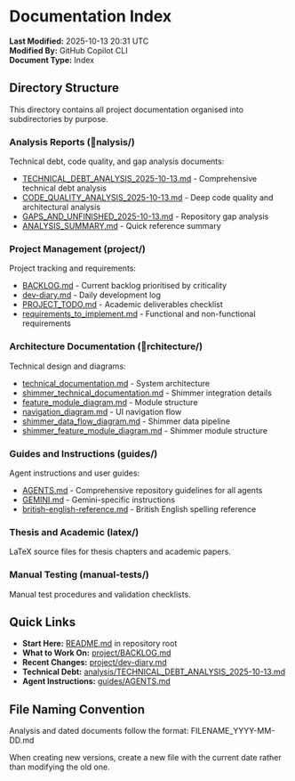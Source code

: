 # Documentation Index

**Last Modified:** 2025-10-13 20:31 UTC  
**Modified By:** GitHub Copilot CLI  
**Document Type:** Index

## Directory Structure

This directory contains all project documentation organised into subdirectories by purpose.

### Analysis Reports (nalysis/)

Technical debt, code quality, and gap analysis documents:
- [TECHNICAL_DEBT_ANALYSIS_2025-10-13.md](analysis/TECHNICAL_DEBT_ANALYSIS_2025-10-13.md) - Comprehensive technical debt analysis
- [CODE_QUALITY_ANALYSIS_2025-10-13.md](analysis/CODE_QUALITY_ANALYSIS_2025-10-13.md) - Deep code quality and architectural analysis
- [GAPS_AND_UNFINISHED_2025-10-13.md](analysis/GAPS_AND_UNFINISHED_2025-10-13.md) - Repository gap analysis
- [ANALYSIS_SUMMARY.md](analysis/ANALYSIS_SUMMARY.md) - Quick reference summary

### Project Management (project/)

Project tracking and requirements:
- [BACKLOG.md](project/BACKLOG.md) - Current backlog prioritised by criticality
- [dev-diary.md](project/dev-diary.md) - Daily development log
- [PROJECT_TODO.md](project/PROJECT_TODO.md) - Academic deliverables checklist
- [requirements_to_implement.md](project/requirements_to_implement.md) - Functional and non-functional requirements

### Architecture Documentation (rchitecture/)

Technical design and diagrams:
- [technical_documentation.md](architecture/technical_documentation.md) - System architecture
- [shimmer_technical_documentation.md](architecture/shimmer_technical_documentation.md) - Shimmer integration details
- [feature_module_diagram.md](architecture/feature_module_diagram.md) - Module structure
- [navigation_diagram.md](architecture/navigation_diagram.md) - UI navigation flow
- [shimmer_data_flow_diagram.md](architecture/shimmer_data_flow_diagram.md) - Shimmer data pipeline
- [shimmer_feature_module_diagram.md](architecture/shimmer_feature_module_diagram.md) - Shimmer module structure

### Guides and Instructions (guides/)

Agent instructions and user guides:
- [AGENTS.md](guides/AGENTS.md) - Comprehensive repository guidelines for all agents
- [GEMINI.md](guides/GEMINI.md) - Gemini-specific instructions
- [british-english-reference.md](british-english-reference.md) - British English spelling reference

### Thesis and Academic (latex/)

LaTeX source files for thesis chapters and academic papers.

### Manual Testing (manual-tests/)

Manual test procedures and validation checklists.

## Quick Links

- **Start Here:** [README.md](../README.md) in repository root
- **What to Work On:** [project/BACKLOG.md](project/BACKLOG.md)
- **Recent Changes:** [project/dev-diary.md](project/dev-diary.md)
- **Technical Debt:** [analysis/TECHNICAL_DEBT_ANALYSIS_2025-10-13.md](analysis/TECHNICAL_DEBT_ANALYSIS_2025-10-13.md)
- **Agent Instructions:** [guides/AGENTS.md](guides/AGENTS.md)

## File Naming Convention

Analysis and dated documents follow the format: FILENAME_YYYY-MM-DD.md

When creating new versions, create a new file with the current date rather than modifying the old one.
